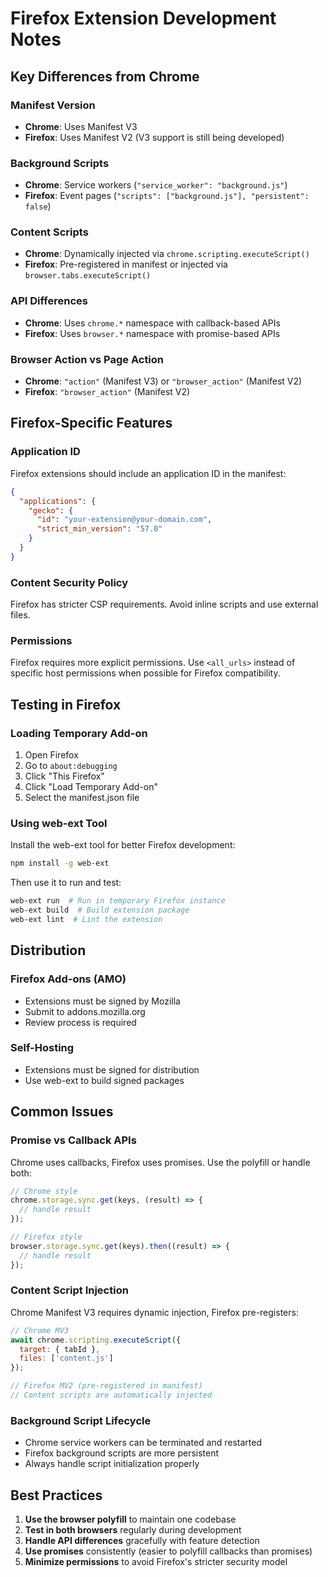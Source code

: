 # Firefox Extension Development Notes

## Key Differences from Chrome

### Manifest Version
- **Chrome**: Uses Manifest V3
- **Firefox**: Uses Manifest V2 (V3 support is still being developed)

### Background Scripts
- **Chrome**: Service workers (`"service_worker": "background.js"`)
- **Firefox**: Event pages (`"scripts": ["background.js"], "persistent": false`)

### Content Scripts
- **Chrome**: Dynamically injected via `chrome.scripting.executeScript()`
- **Firefox**: Pre-registered in manifest or injected via `browser.tabs.executeScript()`

### API Differences
- **Chrome**: Uses `chrome.*` namespace with callback-based APIs
- **Firefox**: Uses `browser.*` namespace with promise-based APIs

### Browser Action vs Page Action
- **Chrome**: `"action"` (Manifest V3) or `"browser_action"` (Manifest V2)
- **Firefox**: `"browser_action"` (Manifest V2)

## Firefox-Specific Features

### Application ID
Firefox extensions should include an application ID in the manifest:
```json
{
  "applications": {
    "gecko": {
      "id": "your-extension@your-domain.com",
      "strict_min_version": "57.0"
    }
  }
}
```

### Content Security Policy
Firefox has stricter CSP requirements. Avoid inline scripts and use external files.

### Permissions
Firefox requires more explicit permissions. Use `<all_urls>` instead of specific host permissions when possible for Firefox compatibility.

## Testing in Firefox

### Loading Temporary Add-on
1. Open Firefox
2. Go to `about:debugging`
3. Click "This Firefox"
4. Click "Load Temporary Add-on"
5. Select the manifest.json file

### Using web-ext Tool
Install the web-ext tool for better Firefox development:
```bash
npm install -g web-ext
```

Then use it to run and test:
```bash
web-ext run  # Run in temporary Firefox instance
web-ext build  # Build extension package
web-ext lint  # Lint the extension
```

## Distribution

### Firefox Add-ons (AMO)
- Extensions must be signed by Mozilla
- Submit to addons.mozilla.org
- Review process is required

### Self-Hosting
- Extensions must be signed for distribution
- Use web-ext to build signed packages

## Common Issues

### Promise vs Callback APIs
Chrome uses callbacks, Firefox uses promises. Use the polyfill or handle both:
```javascript
// Chrome style
chrome.storage.sync.get(keys, (result) => {
  // handle result
});

// Firefox style
browser.storage.sync.get(keys).then((result) => {
  // handle result
});
```

### Content Script Injection
Chrome Manifest V3 requires dynamic injection, Firefox pre-registers:
```javascript
// Chrome MV3
await chrome.scripting.executeScript({
  target: { tabId },
  files: ['content.js']
});

// Firefox MV2 (pre-registered in manifest)
// Content scripts are automatically injected
```

### Background Script Lifecycle
- Chrome service workers can be terminated and restarted
- Firefox background scripts are more persistent
- Always handle script initialization properly

## Best Practices

1. **Use the browser polyfill** to maintain one codebase
2. **Test in both browsers** regularly during development
3. **Handle API differences** gracefully with feature detection
4. **Use promises** consistently (easier to polyfill callbacks than promises)
5. **Minimize permissions** to avoid Firefox's stricter security model
